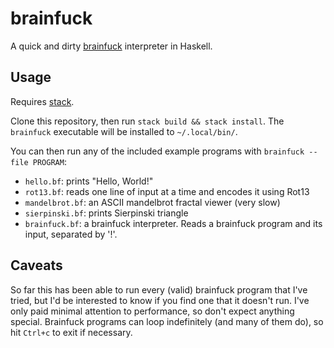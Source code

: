 # brainfuck

A quick and dirty [brainfuck](https://en.wikipedia.org/wiki/Brainfuck) interpreter in Haskell.

## Usage

Requires [stack](https://haskellstack.org).

Clone this repository, then run `stack build && stack install`. The `brainfuck` executable will be installed to `~/.local/bin/`.

You can then run any of the included example programs with `brainfuck --file PROGRAM`:

* `hello.bf`: prints "Hello, World!"
* `rot13.bf`: reads one line of input at a time and encodes it using Rot13
* `mandelbrot.bf`: an ASCII mandelbrot fractal viewer (very slow)
* `sierpinski.bf`: prints Sierpinski triangle
* `brainfuck.bf`: a brainfuck interpreter. Reads a brainfuck program and its input, separated by '!'.

## Caveats

So far this has been able to run every (valid) brainfuck program that I've tried, but I'd be interested to know if you find one that it doesn't run.
I've only paid minimal attention to performance, so don't expect anything special.
Brainfuck programs can loop indefinitely (and many of them do), so hit `Ctrl+c` to exit if necessary.
